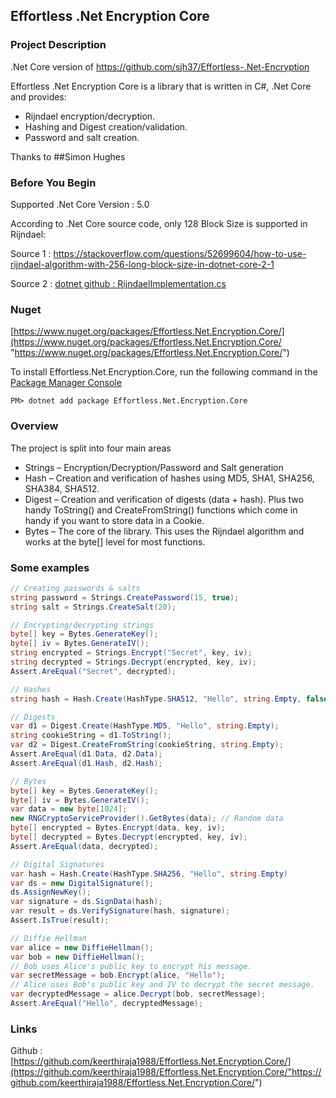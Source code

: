## Effortless .Net Encryption Core

### Project Description

.Net Core version of https://github.com/sjh37/Effortless-.Net-Encryption
 
Effortless .Net Encryption Core is a library that is written in C#, .Net Core and provides:

*   Rijndael encryption/decryption.
*   Hashing and Digest creation/validation.
*   Password and salt creation.

Thanks to ##Simon Hughes


### Before You Begin

 Supported .Net Core Version : 5.0

 According to .Net Core source code, only 128 Block Size is supported in Rijndael:
 
 Source 1 : https://stackoverflow.com/questions/52699604/how-to-use-rijndael-algorithm-with-256-long-block-size-in-dotnet-core-2-1

 Source 2 : [dotnet github : RijndaelImplementation.cs](https://github.com/dotnet/runtime/blob/main/src/libraries/System.Security.Cryptography.Algorithms/src/Internal/Cryptography/RijndaelImplementation.cs "https://github.com/dotnet/runtime/blob/main/src/libraries/System.Security.Cryptography.Algorithms/src/Internal/Cryptography/RijndaelImplementation.cs")


### Nuget

[https://www.nuget.org/packages/Effortless.Net.Encryption.Core/](https://www.nuget.org/packages/Effortless.Net.Encryption.Core/ "https://www.nuget.org/packages/Effortless.Net.Encryption.Core/")

To install Effortless.Net.Encryption.Core, run the following command in the [ Package Manager Console](http://docs.nuget.org/docs/start-here/using-the-package-manager-console)

`PM> dotnet add package Effortless.Net.Encryption.Core`


### Overview

The project is split into four main areas

*   Strings – Encryption/Decryption/Password and Salt generation
*   Hash – Creation and verification of hashes using MD5, SHA1, SHA256, SHA384, SHA512.
*   Digest – Creation and verification of digests (data + hash). Plus two handy ToString() and CreateFromString() functions which come in handy if you want to store data in a Cookie.
*   Bytes – The core of the library. This uses the Rijndael algorithm and works at the byte[] level for most functions.


### Some examples

```c#
// Creating passwords & salts
string password = Strings.CreatePassword(15, true);
string salt = Strings.CreateSalt(20);

// Encrypting/decrypting strings
byte[] key = Bytes.GenerateKey();
byte[] iv = Bytes.GenerateIV();
string encrypted = Strings.Encrypt("Secret", key, iv);
string decrypted = Strings.Decrypt(encrypted, key, iv);
Assert.AreEqual("Secret", decrypted);

// Hashes
string hash = Hash.Create(HashType.SHA512, "Hello", string.Empty, false);

// Digests
var d1 = Digest.Create(HashType.MD5, "Hello", string.Empty);
string cookieString = d1.ToString();
var d2 = Digest.CreateFromString(cookieString, string.Empty);
Assert.AreEqual(d1.Data, d2.Data);
Assert.AreEqual(d1.Hash, d2.Hash);

// Bytes
byte[] key = Bytes.GenerateKey();
byte[] iv = Bytes.GenerateIV();
var data = new byte[1024];
new RNGCryptoServiceProvider().GetBytes(data); // Random data
byte[] encrypted = Bytes.Encrypt(data, key, iv);
byte[] decrypted = Bytes.Decrypt(encrypted, key, iv);
Assert.AreEqual(data, decrypted);

// Digital Signatures
var hash = Hash.Create(HashType.SHA256, "Hello", string.Empty)
var ds = new DigitalSignature();
ds.AssignNewKey();
var signature = ds.SignData(hash);
var result = ds.VerifySignature(hash, signature);
Assert.IsTrue(result);

// Diffie Hellman
var alice = new DiffieHellman();
var bob = new DiffieHellman();
// Bob uses Alice's public key to encrypt his message.
var secretMessage = bob.Encrypt(alice, "Hello");
// Alice uses Bob's public key and IV to decrypt the secret message.
var decryptedMessage = alice.Decrypt(bob, secretMessage);
Assert.AreEqual("Hello", decryptedMessage);
```

### Links

Github : [https://github.com/keerthiraja1988/Effortless.Net.Encryption.Core/](https://github.com/keerthiraja1988/Effortless.Net.Encryption.Core/"https://github.com/keerthiraja1988/Effortless.Net.Encryption.Core/")

